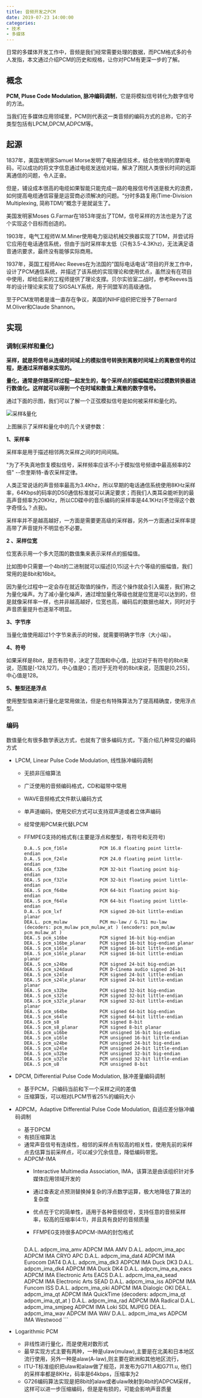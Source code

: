 ```yaml
---
title: 音频开发之PCM
date: 2019-07-23 14:00:00
categories:
- 技术
- 多媒体
---
```


日常的多媒体开发工作中，音频是我们经常需要处理的数据，而PCM格式多的令人发指，本文通过介绍PCM的历史和规格，让你对PCM有更深一步的了解。


## 概念

**PCM, Pluse Code Modulation, 脉冲编码调制**，它是将模拟信号转化为数字信号的方法。

当我们在多媒体应用领域里，PCM则代表这一类音频的编码方式的总称，它的子类型包括有LPCM,DPCM,ADPCM等。

## 起源

1837年，美国发明家Samuel Morse发明了电报通信技术，结合他发明的摩斯电码，可以成功的将文字信息通过电缆发送给对端，解决了困扰人类很长时间的远距离通信的问题，令人正奋。

但是，铺设成本很高的电缆如果智能只能完成一路的电报信号传送是极大的浪费，如何提高电缆通信容量是运营商必须解决的问题。“分时多路复用(Time-Division Multiplexing, 简称TDM)”概念于是就诞生了。

美国发明家Moses G.Farmar在1853年提出了TDM，信号采样的方法也是为了这个实现这个目标而创造的。

1903年，电气工程师W.M.Miner使用电力驱动机械交换器实现了TDM，并尝试将它应用在电话通信系统，但由于当时采样率太低（只有3.5-4.3Khz)，无法满足语音通讯要求，最终没有能够实际商用。

1937年，英国工程师Alec Reeves在为法国的"国际电话电话"项目的开发工作中，设计了PCM通信系统，并描述了该系统的实现理论和使用优点，虽然没有在项目中使用，却给后来的工程师提供了理论支撑。贝尔实验室二战时，参考Reeves当年的设计理论来实现了SIGSALY系统，用于同盟军的高级通信。

至于PCM发明者是谁一直存在争议，美国的NIHF组织把它授予了Bernard M.Oliver和Claude Shannon。

## 实现

### 调制(采样和量化)

**采样，就是将信号从连续时间域上的模拟信号转换到离散时间域上的离散信号的过程，是通过采样器来实现的。**

**量化，通常是伴随采样过程一起发生的，每个采样点的振幅幅度经过模数转换器进行数值化。这样就可以得到一个在时域和数值上离散的数字信号。**

通过下面的示图，我们可以了解一个正弦模拟信号是如何被采样和量化的。

![采样&量化](https://donut-uestc.oss-cn-hangzhou.aliyuncs.com/posts/2019-07-23-pcm/1280px-Pcm.png)

上图展示了采样和量化中的几个关键参数：

**1、采样率**

采样率是用于描述相邻两次采样之间的时间间隔。

"为了不失真地恢复模拟信号，采样频率应该不小于模拟信号频谱中最高频率的2倍" --奈奎斯特-香农采样定律。

人类正常说话的声音频率最高为3.4Khz，所以早期的电话通信系统使用8KHz采样率，64Kbps的码率的DS0通信标准就可以满足要求；而我们人类耳朵能听到的最高声音频率为20KHz，所以CD碟中的音乐编码的采样率是44.1KHz(不觉得这个数字奇怪么？点我)。


采样率并不是越高越好，一方面是需要更高级的采样器，另外一方面通过采样率提高带了声音提升不明显也不必要。


**2 、采样位宽**

位宽表示用一个多大范围的数值集来表示采样点的振幅值。

比如图中只需要一个4bit的二进制就可以描述[0,15]这十六个等级的振幅值，我们常用的是8bit和16bit。

因为量化过程中一定会存在就近取值的操作，而这个操作就会引入偏差，我们称之为量化噪声。为了减小量化噪声，通过增加量化等级也就是位宽是可以达到的，但是就像采样率一样，也并非越高越好，位宽也高，编码后的数据也越大，同时对于声音质量提升也逐渐不明显。

**3、字节序**

当量化值使用超过1个字节来表示的时候，就需要明确字节序（大小端）。

**4、符号**

如果采样是8bit，是否有符号，决定了范围和中心值，比如对于有符号的8bit来说，范围是[-128,127]，中心值是0；而对于无符号的8bit来说，范围是[0,255]，中心值是128。

**5、整型还是浮点**

使用整型值来进行量化是常用做法，但是也有特殊算法为了提高精确度，使用浮点型。


### 编码 

数值量化有很多数学表达方式，也就有了很多编码方式，下面介绍几种常见的编码方式

* LPCM, Linear Pulse Code Modulation, 线性脉冲编码调制
    * 无损非压缩算法
    * 广泛使用的音频编码格式，CD和磁带中常用
    * WAVE音频格式文件默认编码方式
    * 单声道编码，使用交织方式可以支持双声道或者立体声编码
    * 经常使用PCM来代替LPCM
    * FFMPEG支持的格式有(主要是浮点和整型，有符号和无符号)
        
        ```
        D.A..S pcm_f16le            PCM 16.8 floating point little-endian
        D.A..S pcm_f24le            PCM 24.0 floating point little-endian
        DEA..S pcm_f32be            PCM 32-bit floating point big-endian
        DEA..S pcm_f32le            PCM 32-bit floating point little-endian
        DEA..S pcm_f64be            PCM 64-bit floating point big-endian
        DEA..S pcm_f64le            PCM 64-bit floating point little-endian
        D.A..S pcm_lxf              PCM signed 20-bit little-endian planar
        DEA.L. pcm_mulaw            PCM mu-law / G.711 mu-law (decoders: pcm_mulaw pcm_mulaw_at ) (encoders: pcm_mulaw pcm_mulaw_at )
        DEA..S pcm_s16be            PCM signed 16-bit big-endian
        DEA..S pcm_s16be_planar     PCM signed 16-bit big-endian planar
        DEA..S pcm_s16le            PCM signed 16-bit little-endian
        DEA..S pcm_s16le_planar     PCM signed 16-bit little-endian planar
        DEA..S pcm_s24be            PCM signed 24-bit big-endian
        DEA..S pcm_s24daud          PCM D-Cinema audio signed 24-bit
        DEA..S pcm_s24le            PCM signed 24-bit little-endian
        DEA..S pcm_s24le_planar     PCM signed 24-bit little-endian planar
        DEA..S pcm_s32be            PCM signed 32-bit big-endian
        DEA..S pcm_s32le            PCM signed 32-bit little-endian
        DEA..S pcm_s32le_planar     PCM signed 32-bit little-endian planar
        DEA..S pcm_s64be            PCM signed 64-bit big-endian
        DEA..S pcm_s64le            PCM signed 64-bit little-endian
        DEA..S pcm_s8               PCM signed 8-bit
        DEA..S pcm_s8_planar        PCM signed 8-bit planar
        DEA..S pcm_u16be            PCM unsigned 16-bit big-endian
        DEA..S pcm_u16le            PCM unsigned 16-bit little-endian
        DEA..S pcm_u24be            PCM unsigned 24-bit big-endian
        DEA..S pcm_u24le            PCM unsigned 24-bit little-endian
        DEA..S pcm_u32be            PCM unsigned 32-bit big-endian
        DEA..S pcm_u32le            PCM unsigned 32-bit little-endian
        DEA..S pcm_u8               PCM unsigned 8-bit
        ```

* DPCM, Differential Pulse Code Modulation, 脉冲差量编码调制
    * 基于PCM，只编码当前和下一个采样之间的差值
    * 压缩算饭，可以相对LPCM节省25%的编码大小

* ADPCM，Adaptive Differential Pulse Code Modulation, 自适应差分脉冲编码调制
    * 基于DPCM
    * 有损压缩算法
    * 通常声音信号有连续性，相邻的采样点有较高的相关性，使用先前的采样点去估算当前采样点，可以减少冗余信息，降低编码带宽。
    * ADPCM-IMA
        * Interactive Multimedia Association, IMA，该算法是由该组织针对多媒体应用领域开发的
        * 通过查表定点预测替换掉复杂的浮点数学运算，极大地降低了算法的复杂度
        * 优点在于它的简单性，适用于各种音频信号，支持任意的音频采样率，较高的压缩率(4:1)，并且具有良好的音频质量
        * FFMPEG支持很多ADPCM-IMA的封包格式
        
			```
         D.A.L. adpcm_ima_amv        ADPCM IMA AMV
         D.A.L. adpcm_ima_apc        ADPCM IMA CRYO APC
         D.A.L. adpcm_ima_dat4       ADPCM IMA Eurocom DAT4
         D.A.L. adpcm_ima_dk3        ADPCM IMA Duck DK3
         D.A.L. adpcm_ima_dk4        ADPCM IMA Duck DK4
         D.A.L. adpcm_ima_ea_eacs    ADPCM IMA Electronic Arts EACS
         D.A.L. adpcm_ima_ea_sead    ADPCM IMA Electronic Arts SEAD
         D.A.L. adpcm_ima_iss        ADPCM IMA Funcom ISS
         D.A.L. adpcm_ima_oki        ADPCM IMA Dialogic OKI
         DEA.L. adpcm_ima_qt         ADPCM IMA QuickTime (decoders: adpcm_ima_qt adpcm_ima_qt_at )
         D.A.L. adpcm_ima_rad        ADPCM IMA Radical
         D.A.L. adpcm_ima_smjpeg     ADPCM IMA Loki SDL MJPEG
         DEA.L. adpcm_ima_wav        ADPCM IMA WAV
         D.A.L. adpcm_ima_ws         ADPCM IMA Westwood
			```

* Logarithmic PCM
    * 非线性进行量化，而是使用对数形式
    * 最早实现方式主要有两种，一种是ulaw(mulaw),主要是在北美和日本地区流行使用，另外一种是alaw(A-law),则主要在欧洲和其他地区流行，
    * ITU-T标准组织把ulaw和alaw做了规范，并发布为G711.A和G711.u, 他们的采样率都是8KHz，码率是64kbps，压缩率为2
    * G726编码算法实现是把8bit的alaw或者ulaw映射到4bit的ADPCM采样，这样可以进一步压缩编码，但是是有损的，可能会影响声音质量

